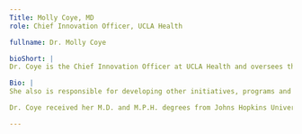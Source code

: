 ```yaml
---
Title: Molly Coye, MD
role: Chief Innovation Officer, UCLA Health

fullname: Dr. Molly Coye

bioShort: |
Dr. Coye is the Chief Innovation Officer at UCLA Health and oversees the UCLA Innovates HealthCare Initiative. 

Bio: |
She also is responsible for developing other initiatives, programs and strategies that promote and nurture innovation across UCLA Health to improve the quality of care delivered locally and globally.  She is an internationally recognized leader in advancing innovative approaches to healthcare delivery, adopting new technologies and shaping national health policy.

Dr. Coye received her M.D. and M.P.H. degrees from Johns Hopkins University and is board certified by the American College of Preventive Medicine.  A true Renaissance woman, Dr. Coye also has a M.A. degree in Chinese History from Stanford University and is the author of two books on Chinese history.

---
```

